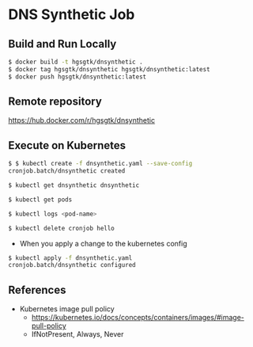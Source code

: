 # DNS Synthetic Job

## Build and Run Locally

```bash
$ docker build -t hgsgtk/dnsynthetic .
$ docker tag hgsgtk/dnsynthetic hgsgtk/dnsynthetic:latest
$ docker push hgsgtk/dnsynthetic:latest
```

## Remote repository

https://hub.docker.com/r/hgsgtk/dnsynthetic

## Execute on Kubernetes

```bash
$ $ kubectl create -f dnsynthetic.yaml --save-config
cronjob.batch/dnsynthetic created

$ kubectl get dnsynthetic dnsynthetic

$ kubectl get pods

$ kubectl logs <pod-name>

$ kubectl delete cronjob hello
```

- When you apply a change to the kubernetes config

```bash
$ kubectl apply -f dnsynthetic.yaml                                                                   1 ↵
cronjob.batch/dnsynthetic configured
```

## References
- Kubernetes image pull policy 
    - https://kubernetes.io/docs/concepts/containers/images/#image-pull-policy
    - IfNotPresent, Always, Never


